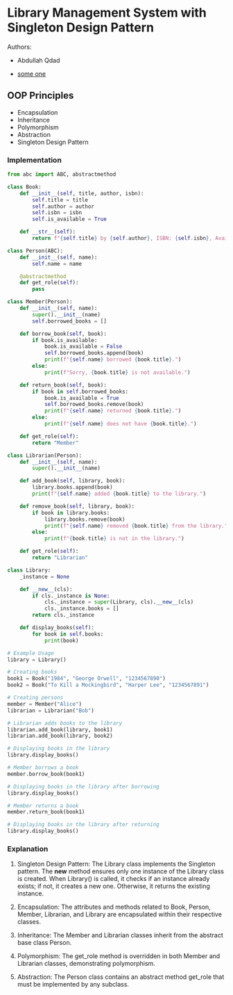 # Library Management System with Singleton Design Pattern

Authors:

- Abdullah Qdad

- [some one](https://google.com)

## OOP Principles

- Encapsulation
- Inheritance
- Polymorphism
- Abstraction
- Singleton Design Pattern

### Implementation

```python
from abc import ABC, abstractmethod

class Book:
    def __init__(self, title, author, isbn):
        self.title = title
        self.author = author
        self.isbn = isbn
        self.is_available = True

    def __str__(self):
        return f"{self.title} by {self.author}, ISBN: {self.isbn}, Available: {'Yes' if self.is_available else 'No'}"

class Person(ABC):
    def __init__(self, name):
        self.name = name

    @abstractmethod
    def get_role(self):
        pass

class Member(Person):
    def __init__(self, name):
        super().__init__(name)
        self.borrowed_books = []

    def borrow_book(self, book):
        if book.is_available:
            book.is_available = False
            self.borrowed_books.append(book)
            print(f"{self.name} borrowed {book.title}.")
        else:
            print(f"Sorry, {book.title} is not available.")

    def return_book(self, book):
        if book in self.borrowed_books:
            book.is_available = True
            self.borrowed_books.remove(book)
            print(f"{self.name} returned {book.title}.")
        else:
            print(f"{self.name} does not have {book.title}.")

    def get_role(self):
        return "Member"

class Librarian(Person):
    def __init__(self, name):
        super().__init__(name)

    def add_book(self, library, book):
        library.books.append(book)
        print(f"{self.name} added {book.title} to the library.")

    def remove_book(self, library, book):
        if book in library.books:
            library.books.remove(book)
            print(f"{self.name} removed {book.title} from the library.")
        else:
            print(f"{book.title} is not in the library.")

    def get_role(self):
        return "Librarian"

class Library:
    _instance = None

    def __new__(cls):
        if cls._instance is None:
            cls._instance = super(Library, cls).__new__(cls)
            cls._instance.books = []
        return cls._instance

    def display_books(self):
        for book in self.books:
            print(book)

# Example Usage
library = Library()

# Creating books
book1 = Book("1984", "George Orwell", "1234567890")
book2 = Book("To Kill a Mockingbird", "Harper Lee", "1234567891")

# Creating persons
member = Member("Alice")
librarian = Librarian("Bob")

# Librarian adds books to the library
librarian.add_book(library, book1)
librarian.add_book(library, book2)

# Displaying books in the library
library.display_books()

# Member borrows a book
member.borrow_book(book1)

# Displaying books in the library after borrowing
library.display_books()

# Member returns a book
member.return_book(book1)

# Displaying books in the library after returning
library.display_books()
```

### Explanation

1. Singleton Design Pattern: The Library class implements the Singleton pattern. The __new__ method ensures only one instance of the Library class is created. When Library() is called, it checks if an instance already exists; if not, it creates a new one. Otherwise, it returns the existing instance.

2. Encapsulation: The attributes and methods related to Book, Person, Member, Librarian, and Library are encapsulated within their respective classes.

3. Inheritance: The Member and Librarian classes inherit from the abstract base class Person.

4. Polymorphism: The get_role method is overridden in both Member and Librarian classes, demonstrating polymorphism.

5. Abstraction: The Person class contains an abstract method get_role that must be implemented by any subclass.
